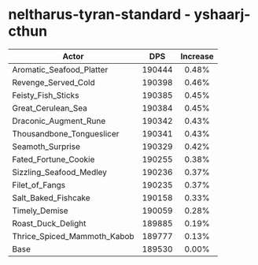 # neltharus-tyran-standard - yshaarj-cthun
| Actor | DPS | Increase |
|---|:---:|:---:|
|Aromatic_Seafood_Platter|190444|0.48%|
|Revenge_Served_Cold|190398|0.46%|
|Feisty_Fish_Sticks|190385|0.45%|
|Great_Cerulean_Sea|190384|0.45%|
|Draconic_Augment_Rune|190342|0.43%|
|Thousandbone_Tongueslicer|190341|0.43%|
|Seamoth_Surprise|190329|0.42%|
|Fated_Fortune_Cookie|190255|0.38%|
|Sizzling_Seafood_Medley|190236|0.37%|
|Filet_of_Fangs|190235|0.37%|
|Salt_Baked_Fishcake|190158|0.33%|
|Timely_Demise|190059|0.28%|
|Roast_Duck_Delight|189885|0.19%|
|Thrice_Spiced_Mammoth_Kabob|189777|0.13%|
|Base|189530|0.00%|

